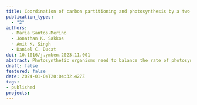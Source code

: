 ```yaml
---
title: Coordination of carbon partitioning and photosynthesis by a two-component signaling network in Synechococcus elongatus PCC 7942
publication_types:
  - "2"
authors:
  - Maria Santos-Merino
  - Jonathan K. Sakkos
  - Amit K. Singh
  - Daniel C. Ducat
doi: 10.1016/j.ymben.2023.11.001
abstract: Photosynthetic organisms need to balance the rate of photosynthesis with the utilization of photosynthetic products by downstream reactions. While such “source/sink” pathways are well-interrogated in plants, analogous regulatory systems are unknown or poorly studied in single-celled algal and cyanobacterial species. Towards the identification of energy/sugar sensors in cyanobacteria, we utilized an engineered strain of Synechococcus elongatus PCC 7942 that allows experimental manipulation of carbon status. We conducted a screening of all two-component systems (TCS) and serine/threonine kinases (STKs) encoded in S. elongatus PCC 7942 by analyzing phenotypes consistent with sucrose-induced relaxation of sink inhibition. We narrowed the candidate sensor proteins by analyzing changes observed after sucrose feeding. We show that a clustered TCS network containing RpaA, CikB, ManS and NblS are involved in the regulation of genes related to photosynthesis, pigment synthesis, and Rubisco concentration in response to sucrose. Altogether, these results highlight a regulatory TCS group that may play under-appreciated functions in carbon partitioning and energy balancing in cyanobacteria.
draft: false
featured: false
date: 2024-01-04T20:04:32.427Z
tags:
- published
projects:
---
```

